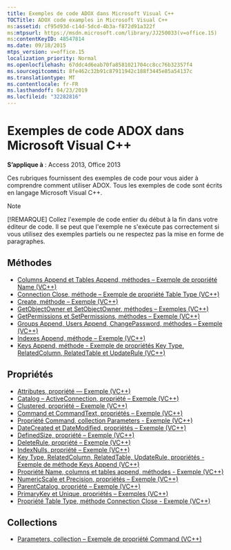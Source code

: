 ```yaml
---
title: Exemples de code ADOX dans Microsoft Visual C++
TOCTitle: ADOX code examples in Microsoft Visual C++
ms:assetid: cf95d93d-c14d-5dcd-4b3a-f872d91a322f
ms:mtpsurl: https://msdn.microsoft.com/library/JJ250033(v=office.15)
ms:contentKeyID: 48547814
ms.date: 09/18/2015
mtps_version: v=office.15
localization_priority: Normal
ms.openlocfilehash: 67ddc4d6eab70fa8581021704cc8cc76b32357f4
ms.sourcegitcommit: 8fe462c32b91c87911942c188f3445e85a54137c
ms.translationtype: MT
ms.contentlocale: fr-FR
ms.lasthandoff: 04/23/2019
ms.locfileid: "32282816"
---
```

# <a name="adox-code-examples-in-microsoft-visual-c"></a>Exemples de code ADOX dans Microsoft Visual C++

**S’applique à** : Access 2013, Office 2013

Ces rubriques fournissent des exemples de code pour vous aider à comprendre comment utiliser ADOX. Tous les exemples de code sont écrits en langage Microsoft Visual C++.

> [!NOTE]
> [!REMARQUE] Collez l'exemple de code entier du début à la fin dans votre éditeur de code. Il se peut que l'exemple ne s'exécute pas correctement si vous utilisez des exemples partiels ou ne respectez pas la mise en forme de paragraphes.

## <a name="methods"></a>Méthodes

- [Columns Append et Tables Append, méthodes – Exemple de propriété Name (VC++)](columns-and-tables-append-methods-name-property-example-vc.md)
- [Connection Close, méthode – Exemple de propriété Table Type (VC++)](connection-close-method-table-type-property-example-vc.md)
- [Create, méthode – Exemple (VC++)](create-method-example-vc.md)
- [GetObjectOwner et SetObjectOwner, méthodes – Exemples (VC++)](getobjectowner-and-setobjectowner-methods-example-vc.md)
- [GetPermissions et SetPermissions, méthodes – Exemple (VC++)](getpermissions-and-setpermissions-methods-example-vc.md)
- [Groups Append, Users Append, ChangePassword, méthodes – Exemple (VC++)](groups-and-users-append-changepassword-methods-example-vc.md)
- [Indexes Append, méthode – Exemple (VC++)](indexes-append-method-example-vc.md)
- [Keys Append, méthode - Exemple de propriétés Key Type, RelatedColumn, RelatedTable et UpdateRule (VC++)](keys-append-method-key-type-relatedcolumn-relatedtable-and-updaterule-properties-example-vc.md)

## <a name="properties"></a>Propriétés

- [Attributes, propriété — Exemple (VC++)](attributes-property-example-vc.md)
- [Catalog – ActiveConnection, propriété – Exemple (VC++)](catalog-activeconnection-property-example-vc.md)
- [Clustered, propriété – Exemple (VC++)](clustered-property-example-vc.md)
- [Command et CommandText, propriétés – Exemple (VC++)](command-and-commandtext-properties-example-vc.md)
- [Propriété Command, collection Parameters - Exemple (VC++)](parameters-collection-command-property-example-vc.md)
- [DateCreated et DateModified, propriétés – Exemple (VC++)](datecreated-and-datemodified-properties-example-vc.md)
- [DefinedSize, propriété – Exemple (VC++)](definedsize-property-example-vc.md)
- [DeleteRule, propriété – Exemple (VC++)](deleterule-property-example-vc.md)
- [IndexNulls, propriété – Exemple (VC++)](indexnulls-property-example-vc.md)
- [Key Type, RelatedColumn, RelatedTable, UpdateRule, propriétés - Exemple de méthode Keys Append (VC++)](keys-append-method-key-type-relatedcolumn-relatedtable-and-updaterule-properties-example-vc.md)
- [Propriété Name, columns et tables append, méthodes - Exemple (VC++)](columns-and-tables-append-methods-name-property-example-vc.md)
- [NumericScale et Precision, propriétés – Exemple (VC++)](numericscale-and-precision-properties-example-vc.md)
- [ParentCatalog, propriété – Exemple (VC++)](parentcatalog-property-example-vc.md)
- [PrimaryKey et Unique, propriétés – Exemples (VC++)](primarykey-and-unique-properties-example-vc.md)
- [Propriété Table Type, méthode Connection Close - Exemple (VC++)](connection-close-method-table-type-property-example-vc.md)

## <a name="collections"></a>Collections

- [Parameters, collection – Exemple de propriété Command (VC++)](parameters-collection-command-property-example-vc.md)

